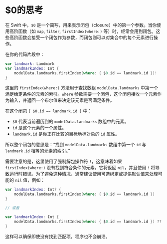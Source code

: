 # $0的思考
在 Swift 中，`$0` 是一个简写，用来表示闭包（closure）中的第一个参数。当你使用高阶函数（如 `map`, `filter`, `firstIndex(where:)` 等）时，经常会用到闭包。这些高阶函数会接受一个闭包作为参数，而闭包则可以对集合中的每个元素进行操作。

在你的代码片段中：

```swift
var landmark: Landmark
var landmarkIndex: Int {
    modelData.landmarks.firstIndex(where: { $0.id == landmark.id })!
}
```

这里的 `firstIndex(where:)` 方法用于查找数组 `modelData.landmarks` 中第一个满足给定条件的元素的索引。`where` 参数需要一个闭包，这个闭包接收一个元素作为输入，并返回一个布尔值来决定该元素是否满足条件。

在这个闭包 `{ $0.id == landmark.id }` 中：

- `$0` 代表当前遍历到的 `modelData.landmarks` 数组中的元素。
- `id` 是这个元素的一个属性。
- `landmark.id` 是你正在比较的目标地标对象的 `id` 属性。

所以整个闭包的意思是：“找到 `modelData.landmarks` 数组中第一个 `id` 与 `landmark.id` 相等的元素的索引。”

需要注意的是，这里使用了强制解包操作符 `!`，这意味着如果 `firstIndex(where:)` 没有找到符合条件的元素，它将返回 `nil`，并且使用 `!` 将导致运行时错误。为了避免这种情况，通常建议使用可选绑定或提供默认值来处理可能的 `nil` 值，例如：

```swift
var landmarkIndex: Int? {
    modelData.landmarks.firstIndex(where: { $0.id == landmark.id })
}

// 或者

var landmarkIndex: Int {
    modelData.landmarks.firstIndex(where: { $0.id == landmark.id }) ?? -1
}
```

这样可以确保即使没有找到匹配项，程序也不会崩溃。